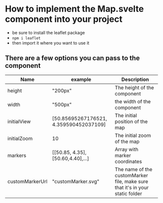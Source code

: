 # How to implement the Map.svelte component into your project

- be sure to install the leaflet package
- `npm i leaflet`
- then import it where you want to use it

## There are a few options you can pass to the component

| Name            | example                                | Description                                                                  |
| --------------- | -------------------------------------- | ---------------------------------------------------------------------------- |
| height          | "200px"                                | The height of the component                                                  |
| width           | "500px"                                | the width of the component                                                   |
| initialView     | [50.85695267176521, 4.359590452037109] | The initial position of the map                                              |
| initialZoom     | 10                                     | The initial zoom of the map                                                  |
| markers         | [[50.85, 4.35],[50.60,4.40],...]       | Array with marker coordinates                                                |
| customMarkerUrl | "customMarker.svg"                     | The name of the customMarker file, make sure that it's in your static folder |

